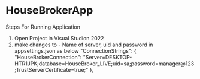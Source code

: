 # HouseBrokerApp
Steps For Running Application
1. Open Project in Visual Studion 2022
2. make changes to - Name of server, uid and password in appsettings.json as below
   "ConnectionStrings": {
   "HouseBrokerConnection": "Server=DESKTOP-HTR1JPK;database=HouseBroker_LIVE;uid=sa;password=manager@123;TrustServerCertificate=true;"
                       },
